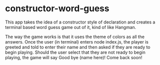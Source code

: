 # constructor-word-guess

This app takes the idea of a constructor style of declaration and creates a terminal based word guess game out of it, kind of like Hangman.

The way the game works is that it uses the theme of colors as all the answers. Once the user (in terminal) enters node index.js, the player is greeted and told to enter their name and then asked if they are ready to begin playing. Should the user select that they are not ready to begin playing, the game will say Good bye (name here)! Come back soon!